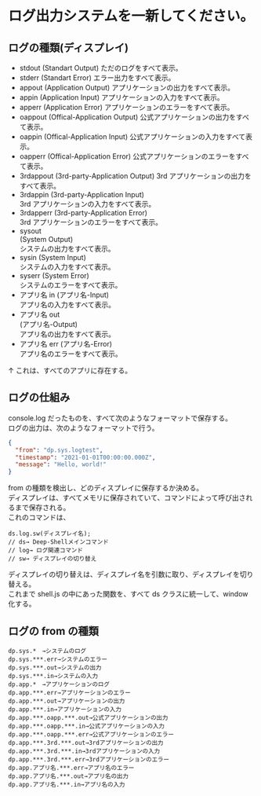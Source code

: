 # ログ出力システムを一新してください。

## ログの種類(ディスプレイ)

- stdout
  (Standart Output) 
  ただのログをすべて表示。 
- stderr
  (Standart Error) 
  エラー出力をすべて表示。 
- appout
  (Application Output) 
  アプリケーションの出力をすべて表示。 
- appin
  (Application Input) 
  アプリケーションの入力をすべて表示。 
- apperr
  (Application Error) 
  アプリケーションのエラーをすべて表示。 
- oappout
  (Offical-Application Output) 
  公式アプリケーションの出力をすべて表示。 
- oappin
  (Offical-Application Input) 
  公式アプリケーションの入力をすべて表示。 
- oapperr
  (Offical-Application Error) 
  公式アプリケーションのエラーをすべて表示。 
- 3rdappout
  (3rd-party-Application Output) 
  3rd アプリケーションの出力をすべて表示。 
- 3rdappin
  (3rd-party-Application Input)  
  3rd アプリケーションの入力をすべて表示。  
- 3rdapperr
  (3rd-party-Application Error)  
  3rd アプリケーションのエラーをすべて表示。  
- sysout  
  (System Output)   
  システムの出力をすべて表示。  
- sysin
  (System Input)    
  システムの入力をすべて表示。  
- syserr
  (System Error)    
  システムのエラーをすべて表示。  
- アプリ名 in
  (アプリ名-Input)  
  アプリ名の入力をすべて表示。  
- アプリ名 out  
  (アプリ名-Output)  
  アプリ名の出力をすべて表示。  
- アプリ名 err
  (アプリ名-Error)  
  アプリ名のエラーをすべて表示。  

↑ これは、すべてのアプリに存在する。  

## ログの仕組み

console.log だったものを、すべて次のようなフォーマットで保存する。  
ログの出力は、次のようなフォーマットで行う。  

```json
{
  "from": "dp.sys.logtest",
  "timestamp": "2021-01-01T00:00:00.000Z",
  "message": "Hello, world!"
}
```

from の種類を検出し、どのディスプレイに保存するか決める。  
ディスプレイは、すべてメモリに保存されていて、コマンドによって呼び出されるまで保存される。  
これのコマンドは、  

```
ds.log.sw(ディスプレイ名);
// ds→ Deep-Shellメインコマンド
// log→ ログ関連コマンド
// sw→ ディスプレイの切り替え
```

ディスプレイの切り替えは、ディスプレイ名を引数に取り、ディスプレイを切り替える。  
これまで shell.js の中にあった関数を、すべて ds クラスに統一して、window 化する。  

## ログの from の種類

```
dp.sys.*　→システムのログ
dp.sys.***.err→システムのエラー
dp.sys.***.out→システムの出力
dp.sys.***.in→システムの入力
dp.app.*　→アプリケーションのログ
dp.app.***.err→アプリケーションのエラー
dp.app.***.out→アプリケーションの出力
dp.app.***.in→アプリケーションの入力
dp.app.***.oapp.***.out→公式アプリケーションの出力
dp.app.***.oapp.***.in→公式アプリケーションの入力
dp.app.***.oapp.***.err→公式アプリケーションのエラー
dp.app.***.3rd.***.out→3rdアプリケーションの出力
dp.app.***.3rd.***.in→3rdアプリケーションの入力
dp.app.***.3rd.***.err→3rdアプリケーションのエラー
dp.app.アプリ名.***.err→アプリ名のエラー
dp.app.アプリ名.***.out→アプリ名の出力
dp.app.アプリ名.***.in→アプリ名の入力
```
